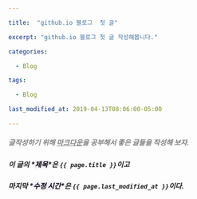 ```yaml
---

title:  "github.io 블로그  첫 글"

excerpt: "github.io 블로그 첫 글 작성해봅니다."

categories:

  - Blog

tags:

  - Blog

last_modified_at: 2019-04-13T08:06:00-05:00

---
```


##### <span style="color:gray">*글작성하기 위해 <u>마크다운</u>을 공부해서 좋은 글들을 작성해 보자.*</span>

##### 이 글의 *<mark style='background-color:#f5f0ff'>제목</mark>*은 ```{{ page.title }}```이고

##### 마지막 *<mark style='background-color:#f5f0ff'>수정 시간</mark>*은 ```{{ page.last_modified_at }}```이다.
